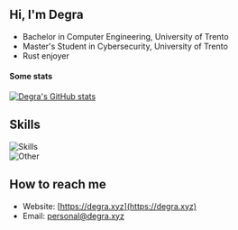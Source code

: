 
## Hi, I'm Degra

- Bachelor in Computer Engineering, University of Trento
- Master's Student in Cybersecurity, University of Trento
- Rust enjoyer

#### Some stats
 
<div style="align: center;">

[![Degra's GitHub stats](https://github-readme-stats.vercel.app/api?username=Degra02&count_private=true&show_icons=true&theme=vision-friendly-dark)](https://github.com/Degra02/github-readme-stats)
  
</div>

## Skills

![Skills](https://skills.syvixor.com/api/icons?i=rust,c,cpp,java,python,bash,lua,javascript,dart)<br>
![Other](https://skills.syvixor.com/api/icons?i=arch,linux,proxmox,docker,cloudflare,raspberrypi,neovim,git,grafana,metasploit)


## How to reach me

- Website: [https://degra.xyz](https://degra.xyz)  
- Email: [personal@degra.xyz](mailto:personal@degra.xyz)
